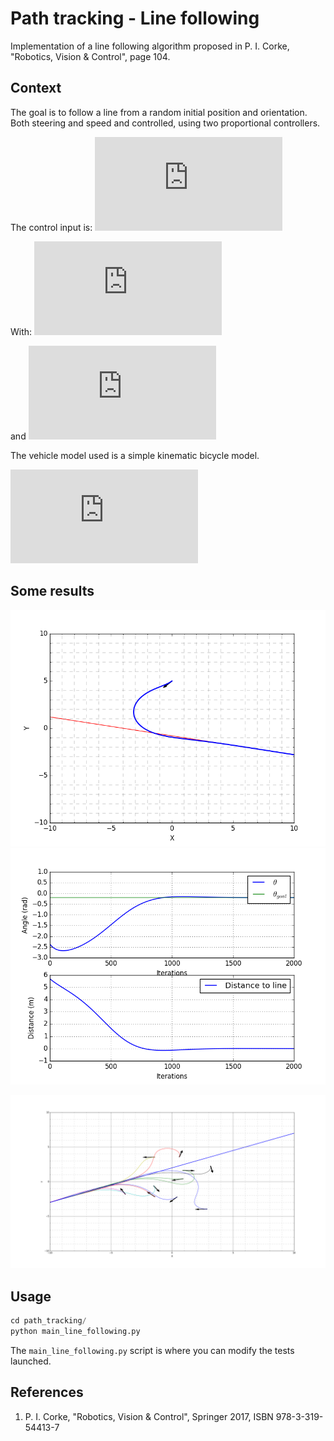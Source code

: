 
# Path tracking - Line following

Implementation of a line following algorithm proposed in P. I. Corke, "Robotics, Vision & Control", page 104. 


## Context

The goal is to follow a line from a random initial position and orientation. 
Both steering and speed and controlled, using two proportional controllers. 

The control input is:
![](http://latex.codecogs.com/gif.latex?%5Cgamma%20%3D%20-K_d%20d%20&plus;%20K_h%20%28%5Ctheta%5E%7B*%7D-%5Ctheta%29)

With:
![](http://latex.codecogs.com/gif.latex?%5Ctheta%5E%7B*%7D%20%3D%20tan%5E%7B-1%7D%28%5Cfrac%7B-a%7D%7Bb%7D%29%20%5C%5C)

and ![](http://latex.codecogs.com/gif.latex?d%20%3D%20%5Cfrac%7B%28a%2Cb%2Cc%29%5Ccdot%28x%2Cy%2C1%29%7D%20%7B%5Csqrt%28a%5E%7B2%7D&plus;b%5E%7B2%7D%29%7D)


The vehicle model used is a simple kinematic bicycle model.

![](http://latex.codecogs.com/gif.latex?%5Cgamma%20%3D%20-K_d%20d%20&plus;%20K_h%20%28%5Ctheta%5E%7B*%7D-%5Ctheta%29%20%5C%5C%20%5Ctheta%5E%7B*%7D%20%3D%20tan%5E%7B-1%7D%28%5Cfrac%7B-a%7D%7Bb%7D%29%20d)


## Some results

![](images/traj.png)  ![](images/d_theta.png)

![](images/random.png)

## Usage

```python
cd path_tracking/
python main_line_following.py
```

The ```main_line_following.py``` script is where you can modify the tests launched.



## References
1. P. I. Corke, "Robotics, Vision & Control", Springer 2017, ISBN 978-3-319-54413-7

